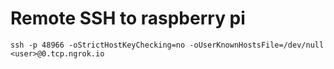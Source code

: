 # Remote SSH to raspberry pi
    ssh -p 48966 -oStrictHostKeyChecking=no -oUserKnownHostsFile=/dev/null <user>@0.tcp.ngrok.io

